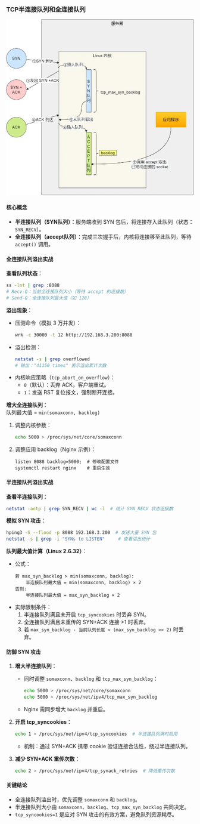
### TCP半连接队列和全连接队列 
![alt text](../Image/内核链接队列.png) 
#### 核心概念  
- **半连接队列（SYN队列）**：服务端收到 SYN 包后，将连接存入此队列（状态：`SYN_RECV`）。  
- **全连接队列（accept队列）**：完成三次握手后，内核将连接移至此队列，等待 `accept()` 调用。  

#### 全连接队列溢出实战  
**查看队列状态**：  
```bash
ss -lnt | grep :8088
# Recv-Q：当前全连接队列大小（等待 accept 的连接数）
# Send-Q：全连接队列最大值（如 128）
```  

**溢出现象**：  
- 压测命令（模拟 3 万并发）：  
  ```bash
  wrk -c 30000 -t 12 http://192.168.3.200:8088
  ```  
- 溢出检测：  
  ```bash
  netstat -s | grep overflowed
  # 输出："41150 times" 表示溢出累计次数
  ```  
- 内核响应策略（`tcp_abort_on_overflow`）：  
  - `0`（默认）：丢弃 ACK，客户端重试。  
  - `1`：发送 RST 复位报文，强制断开连接。  

**增大全连接队列**：  
队列最大值 = `min(somaxconn, backlog)`  
1. 调整内核参数：  
   ```bash
   echo 5000 > /proc/sys/net/core/somaxconn
   ```  
2. 调整应用 backlog（Nginx 示例）：  
   ```nginx
   listen 8088 backlog=5000;  # 修改配置文件
   systemctl restart nginx    # 重启生效
   ```  

#### 半连接队列溢出实战  
**查看半连接队列**：  
```bash
netstat -antp | grep SYN_RECV | wc -l  # 统计 SYN_RECV 状态连接数
```  

**模拟 SYN 攻击**：  
```bash
hping3 -S --flood -p 8088 192.168.3.200  # 发送大量 SYN 包
netstat -s | grep -i "SYNs to LISTEN"     # 查看溢出统计
```  

**队列最大值计算（Linux 2.6.32）**：  
- 公式：  
  ```plaintext
  若 max_syn_backlog > min(somaxconn, backlog):
      半连接队列最大值 = min(somaxconn, backlog) × 2
  否则:
      半连接队列最大值 = max_syn_backlog × 2
  ```  
- 实际限制条件：  
  1. 半连接队列满且未开启 `tcp_syncookies` 时丢弃 SYN。  
  2. 全连接队列满且未重传的 SYN+ACK 连接 >1 时丢弃。  
  3. 若 `max_syn_backlog - 当前队列长度 < (max_syn_backlog >> 2)` 时丢弃。  

#### 防御 SYN 攻击  
1. **增大半连接队列**：  
   - 同时调整 `somaxconn`、`backlog` 和 `tcp_max_syn_backlog`：  
     ```bash
     echo 5000 > /proc/sys/net/core/somaxconn
     echo 5000 > /proc/sys/net/ipv4/tcp_max_syn_backlog
     ```  
   - Nginx 需同步增大 `backlog` 并重启。  

2. **开启 tcp_syncookies**：  
   ```bash
   echo 1 > /proc/sys/net/ipv4/tcp_syncookies  # 半连接队列满时启用
   ```  
   - 机制：通过 SYN+ACK 携带 cookie 验证连接合法性，绕过半连接队列。  

3. **减少 SYN+ACK 重传次数**：  
   ```bash
   echo 2 > /proc/sys/net/ipv4/tcp_synack_retries  # 降低重传次数
   ```  

#### 关键结论  
- 全连接队列溢出时，优先调整 `somaxconn` 和 `backlog`。  
- 半连接队列大小由 `somaxconn`、`backlog`、`tcp_max_syn_backlog` 共同决定。  
- `tcp_syncookies=1` 是应对 SYN 攻击的有效方案，避免队列资源耗尽。  

